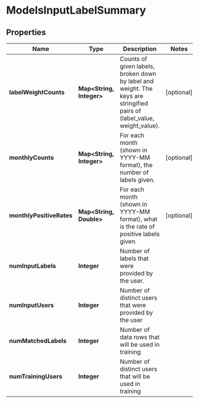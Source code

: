 

# ModelsInputLabelSummary


## Properties

| Name | Type | Description | Notes |
|------------ | ------------- | ------------- | -------------|
|**labelWeightCounts** | **Map&lt;String, Integer&gt;** | Counts of given labels, broken down by label and weight. The keys are stringified pairs of (label_value, weight_value). |  [optional] |
|**monthlyCounts** | **Map&lt;String, Integer&gt;** | For each month (shown in YYYY-MM format), the number of labels given. |  [optional] |
|**monthlyPositiveRates** | **Map&lt;String, Double&gt;** | For each month (shown in YYYY-MM format), what is the rate of positive labels given. |  [optional] |
|**numInputLabels** | **Integer** | Number of labels that were provided by the user. |  |
|**numInputUsers** | **Integer** | Number of distinct users that were provided by the user |  |
|**numMatchedLabels** | **Integer** | Number of data rows that will be used in training |  |
|**numTrainingUsers** | **Integer** | Number of distinct users that will be used in training |  |




